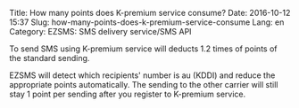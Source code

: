 Title: How many points does K-premium service consume?
Date: 2016-10-12 15:37
Slug: how-many-points-does-k-premium-service-consume
Lang: en
Category: EZSMS: SMS delivery service/SMS API

To send SMS using K-premium service will deducts 1.2 times of points of the standard sending.

EZSMS will detect which recipients' number is au (KDDI) and reduce the appropriate points automatically. The sending to the other carrier will still stay 1 point per sending after you register to K-premium service.